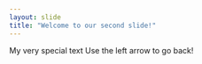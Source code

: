 ```yaml
---
layout: slide
title: "Welcome to our second slide!"
---
```

My very special text
Use the left arrow to go back!
